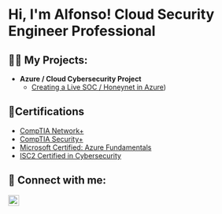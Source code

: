 <h1>Hi, I'm Alfonso! Cloud Security Engineer Professional</h1>

<h2>👨‍💻 My Projects:</h2>

- <b>Azure / Cloud Cybersecurity Project</b>
  - [Creating a Live SOC / Honeynet in Azure](https://github.com/alfonsonyc2005/Azure-SOC))


<h2>📄Certifications</h2>

- [CompTIA Network+](https://private-user-images.githubusercontent.com/141835414/298616140-f02a9058-fc38-48bf-bb32-75a351e4953b.png?jwt=eyJhbGciOiJIUzI1NiIsInR5cCI6IkpXVCJ9.eyJpc3MiOiJnaXRodWIuY29tIiwiYXVkIjoicmF3LmdpdGh1YnVzZXJjb250ZW50LmNvbSIsImtleSI6ImtleTUiLCJleHAiOjE3MDU5MzM2ODcsIm5iZiI6MTcwNTkzMzM4NywicGF0aCI6Ii8xNDE4MzU0MTQvMjk4NjE2MTQwLWYwMmE5MDU4LWZjMzgtNDhiZi1iYjMyLTc1YTM1MWU0OTUzYi5wbmc_WC1BbXotQWxnb3JpdGhtPUFXUzQtSE1BQy1TSEEyNTYmWC1BbXotQ3JlZGVudGlhbD1BS0lBVkNPRFlMU0E1M1BRSzRaQSUyRjIwMjQwMTIyJTJGdXMtZWFzdC0xJTJGczMlMkZhd3M0X3JlcXVlc3QmWC1BbXotRGF0ZT0yMDI0MDEyMlQxNDIzMDdaJlgtQW16LUV4cGlyZXM9MzAwJlgtQW16LVNpZ25hdHVyZT0zMGI2ZGFhYzc5Y2FhNzNiZjU3MTAyMzdmNGE4N2JiMDMwOGNjZmQxZmUyNWJiODNkNTIwZjkzZWQ0MjEwNWI4JlgtQW16LVNpZ25lZEhlYWRlcnM9aG9zdCZhY3Rvcl9pZD0wJmtleV9pZD0wJnJlcG9faWQ9MCJ9.AZ-knkLVZTz3JAKmw19Lt4QaDiD1BvAtatzZInPR0R4)
- [CompTIA Security+](https://private-user-images.githubusercontent.com/141835414/298616893-66db4fab-3152-43d3-9d07-78e2a2a5c37b.png?jwt=eyJhbGciOiJIUzI1NiIsInR5cCI6IkpXVCJ9.eyJpc3MiOiJnaXRodWIuY29tIiwiYXVkIjoicmF3LmdpdGh1YnVzZXJjb250ZW50LmNvbSIsImtleSI6ImtleTUiLCJleHAiOjE3MDU5MzM4NDYsIm5iZiI6MTcwNTkzMzU0NiwicGF0aCI6Ii8xNDE4MzU0MTQvMjk4NjE2ODkzLTY2ZGI0ZmFiLTMxNTItNDNkMy05ZDA3LTc4ZTJhMmE1YzM3Yi5wbmc_WC1BbXotQWxnb3JpdGhtPUFXUzQtSE1BQy1TSEEyNTYmWC1BbXotQ3JlZGVudGlhbD1BS0lBVkNPRFlMU0E1M1BRSzRaQSUyRjIwMjQwMTIyJTJGdXMtZWFzdC0xJTJGczMlMkZhd3M0X3JlcXVlc3QmWC1BbXotRGF0ZT0yMDI0MDEyMlQxNDI1NDZaJlgtQW16LUV4cGlyZXM9MzAwJlgtQW16LVNpZ25hdHVyZT0wYWFkMTE3NDMxOTRjZGRjZTIxNzRkZmMwMTJhMDVmN2E2NDA5OGQ5MGIzYTI4NjY4NjdiNzM4ZWFjZjRlOGRhJlgtQW16LVNpZ25lZEhlYWRlcnM9aG9zdCZhY3Rvcl9pZD0wJmtleV9pZD0wJnJlcG9faWQ9MCJ9.eCK2YlWyA9zHPgFLv2broePfKi9BGForHV3sDuF8G9w)
- [Microsoft Certified: Azure Fundamentals](https://private-user-images.githubusercontent.com/141835414/298617339-88c01f61-2c8e-4d54-8a68-4fc80a30d6d3.png?jwt=eyJhbGciOiJIUzI1NiIsInR5cCI6IkpXVCJ9.eyJpc3MiOiJnaXRodWIuY29tIiwiYXVkIjoicmF3LmdpdGh1YnVzZXJjb250ZW50LmNvbSIsImtleSI6ImtleTUiLCJleHAiOjE3MDU5MzQzNzIsIm5iZiI6MTcwNTkzNDA3MiwicGF0aCI6Ii8xNDE4MzU0MTQvMjk4NjE3MzM5LTg4YzAxZjYxLTJjOGUtNGQ1NC04YTY4LTRmYzgwYTMwZDZkMy5wbmc_WC1BbXotQWxnb3JpdGhtPUFXUzQtSE1BQy1TSEEyNTYmWC1BbXotQ3JlZGVudGlhbD1BS0lBVkNPRFlMU0E1M1BRSzRaQSUyRjIwMjQwMTIyJTJGdXMtZWFzdC0xJTJGczMlMkZhd3M0X3JlcXVlc3QmWC1BbXotRGF0ZT0yMDI0MDEyMlQxNDM0MzJaJlgtQW16LUV4cGlyZXM9MzAwJlgtQW16LVNpZ25hdHVyZT03N2EwOWZiNTMzNTFkOWUwM2NiZmM5ZmU2NjMwNmIzNTE5YTVlYTE1YTg2MWEzNzU0MjM5ZjE1ZDQyNTc3N2E2JlgtQW16LVNpZ25lZEhlYWRlcnM9aG9zdCZhY3Rvcl9pZD0wJmtleV9pZD0wJnJlcG9faWQ9MCJ9.T4qR8l6i1jU2o6zd58ujuOSs2FIm57VKngk6gAWXJn0)
- [ISC2 Certified in Cybersecurity](https://private-user-images.githubusercontent.com/141835414/298619148-db09f2ab-9394-4b73-81c6-95401374eb1e.png?jwt=eyJhbGciOiJIUzI1NiIsInR5cCI6IkpXVCJ9.eyJpc3MiOiJnaXRodWIuY29tIiwiYXVkIjoicmF3LmdpdGh1YnVzZXJjb250ZW50LmNvbSIsImtleSI6ImtleTUiLCJleHAiOjE3MDU5MzQyODksIm5iZiI6MTcwNTkzMzk4OSwicGF0aCI6Ii8xNDE4MzU0MTQvMjk4NjE5MTQ4LWRiMDlmMmFiLTkzOTQtNGI3My04MWM2LTk1NDAxMzc0ZWIxZS5wbmc_WC1BbXotQWxnb3JpdGhtPUFXUzQtSE1BQy1TSEEyNTYmWC1BbXotQ3JlZGVudGlhbD1BS0lBVkNPRFlMU0E1M1BRSzRaQSUyRjIwMjQwMTIyJTJGdXMtZWFzdC0xJTJGczMlMkZhd3M0X3JlcXVlc3QmWC1BbXotRGF0ZT0yMDI0MDEyMlQxNDMzMDlaJlgtQW16LUV4cGlyZXM9MzAwJlgtQW16LVNpZ25hdHVyZT0wN2IxZjhkNzk1MzUzYzdjZGQxYWUwMWQzNTkzMzI1YzU3OWQ0OTMyOTFkOWZlMThmZjMwM2EyMjlkZDFiMTlmJlgtQW16LVNpZ25lZEhlYWRlcnM9aG9zdCZhY3Rvcl9pZD0wJmtleV9pZD0wJnJlcG9faWQ9MCJ9.PP9fdInIJxMtK5IYPYVGLBnAWrMcpNfZIliG-k-u_sA)

<h2> 🤳 Connect with me:</h2>

[<img align="left" alt="AlfonsoPadilla | LinkedIn" width="22px" src="https://cdn.jsdelivr.net/npm/simple-icons@v3/icons/linkedin.svg" />][linkedin]

[linkedin]: https://www.linkedin.com/in/alfonso-padilla-tech9


